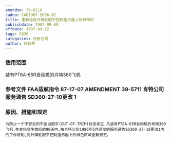 ```yaml
---
amendno: 39-0118  
cadno: CAD1987-SD36-02  
title: 重新标定升降舵配平控制指示器上的绿带区  
publishdate: 1987-09-09  
effdate: 1987-09-22  
tags: SD36  
categories: 民航总局  
author: 徐超群  
---
```

  
### 适用范围  
装有PT6A-65R发动机的肖特360飞机  
  
<!--more-->  
### 参考文件    FAA适航指令 87-17-07 AMENDMENT 39-5711 肖特公司服务通告 SD360-27-10更改 1  
  
### 原因、措施和规定  
    为防止一个不安全的不适当配平(OUT-OF-TRIM)状态发生,凡装有PT6A-65R发动机的肖特360飞机,在本指令生效后的90天内,按肖特公司1986年5月颁发的服务通告SD360-27-10更改1内的工作说明,对升降舵配平控制指示器上的绿色区域重新标定。  
